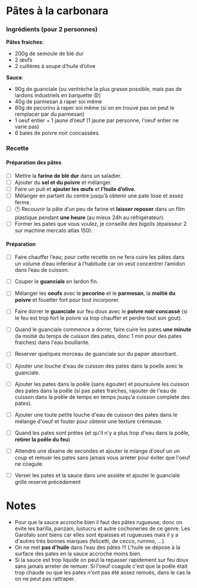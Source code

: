 # Pâtes à la carbonara

### Ingrédients (pour 2 personnes)

**Pâtes fraiches**:
 - 200g de semoule de blé dur
 - 2 œufs
 - 2 cuillères à soupe d’huile d’olive

**Sauce**:
- 90g de guanciale (ou ventrèche la plus grasse possible, mais pas de lardons industriels en barquette 😡)
- 40g de parmesan à raper soi même
- 60g de pecorino à raper soi même (si on en trouve pas on peut le remplacer par du parmesan)
- 1 oeuf entier + 1 jaune d’oeuf (1 jaune par personne, l'oeuf entier ne varie pas)
- 6 baies de poivre noir concassées.


### Recette
#### Préparation des pâtes
- [ ] Mettre la **farine de blé dur** dans un saladier.
- [ ] Ajouter du **sel et du poivre** et mélanger.
- [ ] Faire un puit et **ajouter les œufs** et **l’huile d’olive**.
- [ ] Mélanger en partant du centre jusqu’à obtenir une pate lisse et assez ferme.
- [ ] :clock1: Recouvrir la pâte d’un peu de farine et **laisser reposer** dans un film plastique pendant **une heure** (au mieux 24h au réfrigérateur).
- [ ] Former les pates que vous voulez, je conseille des bigolis (épaisseur 2 sur machine mercato atlas 150).

#### Préparation
- [ ] Faire chauffer l’eau; pour cette recette on ne fera cuire les pâtes dans un volume d’eau inférieur à l’habitude car on veut concentrer l’amidon dans l’eau de cuisson.
- [ ] Couper le **guanciale** en lardon fin.
- [ ] Mélanger les **oeufs** avec le **pecorino** et le **parmesan**, la **moitié du poivre** et fouetter fort pour tout incorporer.
- [ ] Faire dorrer le **guanciale** sur feu doux avec le **poivre noir concassé** (si le feu est trop fort le poivre va trop chauffer et perdre tout son gout).
- [ ] Quand le guanciale commence a dorrer, faire cuire les pates **une minute** (la moitié du temps de cuisson des pates, donc 1 min pour des pates fraiches) dans l'eau bouillante.
- [ ] Reserver quelques morceau de guanciale sur du papier absorbant.
- [ ] Ajouter une louche d'eau de cuisson des pates dans la poelle avec le guanciale.
- [ ] Ajouter les pates dans la poêle (sans égouter) et poursuivre les cuisson des pates dans la poêle (si pas pates fraiches, rajouter de l'eau de cuisson dans la poêle de temps en temps jsuqu'a cuisson complete des pates).
- [ ] Ajouter une toute petite louche d'eau de cuisson des pates dans le mélange d'oeuf et fouter pour obtenir une texture crémeuse.
- [ ] Quand les pates sont prêtes (et qu'il n'y a plus trop d'eau dans la poêle, **retirer la poêle du feu**)
- [ ] Attendre une dixaine de secondes et ajouter le mlange d'oeuf un un coup et remuer les pates sans jamais vous arreter pour éviter que l'oeuf ne coagule.
- [ ] Verser les pates et la sauce dans une assiète et ajouter le guanciale grillé reservé précédement


# Notes
- Pour que la sauce accroche bien il faut des pâtes rugueuse, donc on évite les barilla, panzani, lustucru et autre cochoneries de ce genre. Les Garofalo sont biens car elles sont épaisses et rugueuses mais il y a d'autres très bonnes marques (felicetti, de cecco, rummo, ...).
- On ne met **pas d’huile** dans l’eau des pâtes !!! L'huile se dépose à la surface des pates en la sauce accroche moins bien.
- Si la sauce est trop liquide on peut la repasser rapidement sur feu doux sans jamais arreter de remuer. Si l'oeuf coagule c'est que la poêle était trop chaude ou que les pates n'ont pas été assez remués, dans le cas la on ne peut pas rattraper.
